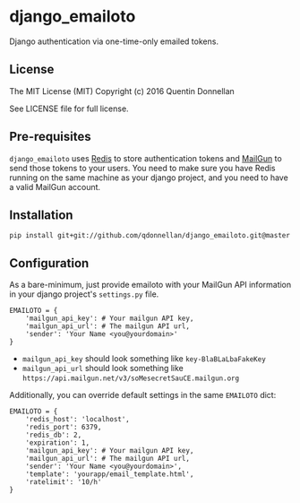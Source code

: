 # django_emailoto

Django authentication via one-time-only emailed tokens. 

## License
The MIT License (MIT)
Copyright (c) 2016 Quentin Donnellan

See LICENSE file for full license.

## Pre-requisites
`django_emailoto` uses [Redis](http://redis.io/) to store authentication tokens and [MailGun](http://www.mailgun.com/) to send
those tokens to your users. You need to make sure you have Redis running on the
same machine as your django project, and you need to have a valid MailGun account.

## Installation

```
pip install git+git://github.com/qdonnellan/django_emailoto.git@master
```

## Configuration

As a bare-minimum, just provide emailoto with your MailGun API information
in your django project's `settings.py` file.

```
EMAILOTO = {
    'mailgun_api_key': # Your mailgun API key,
    'mailgun_api_url': # The mailgun API url,
    'sender': 'Your Name <you@yourdomain>'
}
```

- `mailgun_api_key` should look something like `key-BlaBLaLbaFakeKey`
- `mailgun_api_url` should look something like `https://api.mailgun.net/v3/soMesecretSauCE.mailgun.org`

Additionally, you can override default settings in the same `EMAILOTO` dict:

```
EMAILOTO = {
    'redis_host': 'localhost',
    'redis_port': 6379,
    'redis_db': 2,
    'expiration': 1,
    'mailgun_api_key': # Your mailgun API key,
    'mailgun_api_url': # The mailgun API url,
    'sender': 'Your Name <you@yourdomain>',
    'template': 'yourapp/email_template.html',
    'ratelimit': '10/h'
}
```